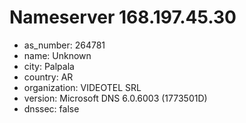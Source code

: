 # Nameserver 168.197.45.30

* as_number: 264781
* name: Unknown
* city: Palpala
* country: AR
* organization: VIDEOTEL SRL
* version: Microsoft DNS 6.0.6003 (1773501D)
* dnssec: false

